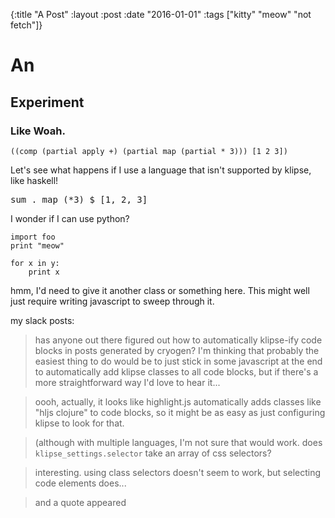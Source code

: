 {:title "A Post"
 :layout :post
 :date "2016-01-01"
 :tags  ["kitty" "meow" "not fetch"]}

# An

## Experiment

### Like Woah. 

```
((comp (partial apply +) (partial map (partial * 3))) [1 2 3])
```

Let's see what happens if I use a language that isn't supported by klipse, like haskell! 

<pre class="haskell">
sum . map (*3) $ [1, 2, 3]
</pre>

I wonder if I can use python? 

```
import foo
print "meow"

for x in y:
    print x
```

hmm, I'd need to give it another class or something here.  This might well just require writing javascript to sweep through it.  

my slack posts:

> has anyone out there figured out how to automatically klipse-ify code blocks in posts generated by cryogen?  I'm thinking that probably the easiest thing to do would be to just stick in some javascript at the end to automatically add klipse classes to all code blocks, but if there's a more straightforward way I'd love to hear it...

> oooh, actually, it looks like highlight.js automatically adds classes like "hljs clojure" to code blocks, so it might be as easy as just configuring klipse to look for that.

> (although with multiple languages, I'm not sure that would work. does `klipse_settings.selector` take an array of css selectors?

> interesting.  using class selectors doesn't seem to work, but selecting code elements does...

>and a quote appeared
